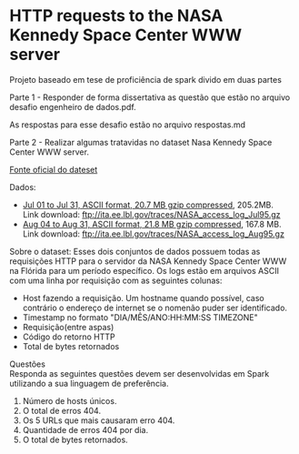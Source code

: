 # HTTP requests to the NASA Kennedy Space Center WWW server

Projeto baseado em tese de proficiência de spark divido em duas partes

Parte 1 - Responder de forma dissertativa as questão que estão no arquivo desafio engenheiro de dados.pdf.

As respostas para esse desafio estão no arquivo respostas.md

Parte 2 - Realizar algumas tratavidas no dataset Nasa Kennedy Space Center WWW server.

[Fonte oficial do dateset](http://ita.ee.lbl.gov/html/contrib/NASA-HTTP.html)

Dados:

 - [Jul 01 to Jul 31, ASCII format, 20.7 MB gzip compressed](ftp://ita.ee.lbl.gov/traces/NASA_access_log_Jul95.gz), 205.2MB.<br>
 Link download: ftp://ita.ee.lbl.gov/traces/NASA_access_log_Jul95.gz
 - [Aug 04 to Aug 31, ASCII format, 21.8 MB gzip compressed](ftp://ita.ee.lbl.gov/traces/NASA_access_log_Aug95.gz), 167.8 MB.<br>
 Link download:  ftp://ita.ee.lbl.gov/traces/NASA_access_log_Aug95.gz

Sobre o dataset: Esses dois conjuntos de dados possuem todas as requisições HTTP para o servidor da NASA Kennedy
Space Center WWW na Flórida para um período específico.
Os logs estão em arquivos ASCII com uma linha por requisição com as seguintes colunas:
- Host fazendo a requisição. Um hostname quando possível, caso contrário o endereço de internet se o nomenão puder ser identificado.
- Timestamp no formato "DIA/MÊS/ANO:HH:MM:SS TIMEZONE"
- Requisição(entre aspas)
- Código do retorno HTTP
- Total de bytes retornados

Questões <br>
Responda as seguintes questões devem ser desenvolvidas em Spark utilizando a sua linguagem de preferência.
1. Número de  hosts únicos.
2. O total de erros 404.
3. Os 5 URLs que mais causaram erro 404.
4. Quantidade de erros 404 por dia.
5. O total de bytes retornados.
